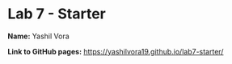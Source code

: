 # Lab 7 - Starter

**Name:** Yashil Vora

**Link to GitHub pages:** https://yashilvora19.github.io/lab7-starter/
